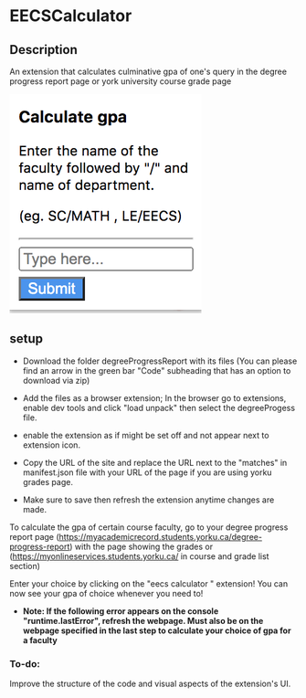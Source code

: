 # EECSCalculator

## Description
An extension that calculates culminative gpa of one's query in  the degree progress report page or york university course grade page

![](calculator.png)


## setup
- Download the folder degreeProgressReport with its files (You can please find an arrow in the green bar "Code" subheading that has an option to download via zip)

- Add the files as a browser extension; In the browser go to extensions, enable dev tools and click "load unpack" then select the degreeProgess file.

- enable the extension as if might be set off and not appear next to extension icon.

- Copy the URL of the site and replace the URL next to the "matches" in manifest.json file with your URL of the page if you are using yorku grades page.

- Make sure to save then refresh the extension anytime changes are made.

 To calculate the gpa of certain course faculty, go to your degree progress report page (https://myacademicrecord.students.yorku.ca/degree-progress-report) with    the page showing the grades or (https://myonlineservices.students.yorku.ca/ in course and grade list section) 

Enter your choice by clicking on the "eecs calculator " extension! You can now see your gpa of choice whenever you need to!

-  **Note: If the following error appears on the console "runtime.lastError", refresh the webpage. Must also be on the webpage specified in the last step to calculate your choice of gpa for a faculty**

### To-do:
Improve the structure of the code and visual aspects of the extension's UI.
